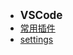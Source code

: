 - <font style="font-weight:bold;font-size:17px;">VSCode</font>
- [常用插件](常用工具/IDE/VSCode/常用插件)
- [settings](常用工具/IDE/VSCode/settings)